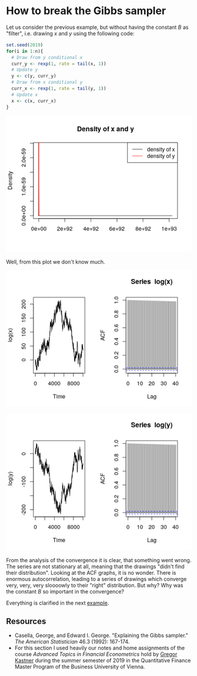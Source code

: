 # How to break the Gibbs sampler

Let us consider the previous example, but without having the constant _B_ as "filter", i.e. drawing _x_ and _y_ using the following code:

```R
set.seed(2019)
for(i in 1:n){
  # Draw from y conditional x
  curr_y <- rexp(1, rate = tail(x, 1))
  # Update y
  y <- c(y, curr_y)
  # Draw from x conditional y
  curr_x <- rexp(1, rate = tail(y, 1))
  # Update x
  x <- c(x, curr_x)
}
```

![broken_gibbs](./densities2.png)

Well, from this plot we don't know much. 

![converge_report_x](./converge_report_x2.png)

![converge_report_y](./converge_report_y2.png)

From the analysis of the convergence it is clear, that something went wrong. The series are not stationary at all, meaning that the drawings "didn't find their distribution". Looking at the ACF graphs, it is no wonder. There is enormous autocorrelation, leading to a series of drawings which converge very, very, very sloooowly to their "right" distribution. But why? Why was the constant _B_ so important in the convergence?

Everything is clarified in the next [example](./break_sampler_explained.md).



## Resources

- Casella, George, and Edward I. George. "Explaining the Gibbs sampler." *The American Statistician* 46.3 (1992): 167-174.
- For this section I used heavily our notes and home assignments of the course _Advanced Topics in Financial Econometrics_ hold by [Gregor Kastner](https://www.wu.ac.at/statmath/faculty-staff/faculty/gkastner) during the summer semester of 2019 in the Quantitative Finance Master Program of the Business University of Vienna.